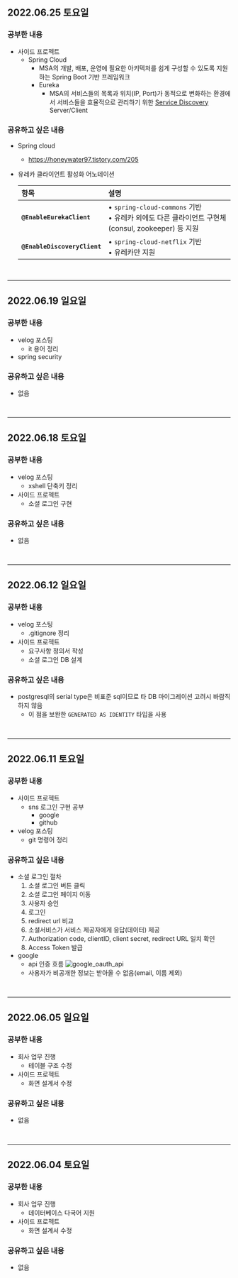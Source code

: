 ## 2022.06.25 토요일
### 공부한 내용
- 사이드 프로젝트
  + Spring Cloud
    - MSA의 개발, 배포, 운영에 필요한 아키텍처를 쉽게 구성할 수 있도록 지원하는 Spring Boot 기반 프레임워크
    - Eureka
      + MSA의 서비스들의 목록과 위치(IP, Port)가 동적으로 변화하는 환경에서 서비스들을 효율적으로 관리하기 위한 [Service Discovery](https://kobumddaring.tistory.com/44) Server/Client
### 공유하고 싶은 내용
- Spring cloud
  + https://honeywater97.tistory.com/205
- 유레카 클라이언트 활성화 어노테이션

  |항목|설명|
  |:---|:---|
  |**`@EnableEurekaClient`**|• `spring-cloud-commons` 기반<br>• 유레카 외에도 다른 클라이언트 구현체(consul, zookeeper) 등 지원|
  |**`@EnableDiscoveryClient`**|• `spring-cloud-netflix` 기반<br>• 유레카만 지원|

<br>

---

## 2022.06.19 일요일
### 공부한 내용
- velog 포스팅
    + it 용어 정리
- spring security
### 공유하고 싶은 내용
- 없음
<br>

---

## 2022.06.18 토요일
### 공부한 내용
- velog 포스팅
    + xshell 단축키 정리
- 사이드 프로젝트
    + 소셜 로그인 구현
### 공유하고 싶은 내용
- 없음
<br>

---

## 2022.06.12 일요일
### 공부한 내용
- velog 포스팅
    + .gitignore 정리
- 사이드 프로젝트
    + 요구사항 정의서 작성
    + 소셜 로그인 DB 설계
### 공유하고 싶은 내용
- postgresql의 serial type은 비표준 sql이므로 타 DB 마이그레이션 고려시 바람직하지 않음
    + 이 점을 보완한 `GENERATED AS IDENTITY` 타입을 사용 
<br>

---

## 2022.06.11 토요일
### 공부한 내용
- 사이드 프로젝트
    + sns 로그인 구현 공부
        - google
        - github
- velog 포스팅
    + git 명령어 정리
### 공유하고 싶은 내용
- 소셜 로그인 절차
    1. 소셜 로그인 버튼 클릭
    2. 소셜 로그인 페이지 이동
    3. 사용자 승인
    4. 로그인
    5. redirect url 비교
    6. 소셜서비스가 서비스 제공자에게 응답(데이터) 제공
    7. Authorization code, clientID, client secret, redirect URL 일치 확인
    8. Access Token 발급 
- google
    + api 인증 흐름
![google_oauth_api](https://user-images.githubusercontent.com/74666378/173169275-c9974900-d246-45bd-8969-3d21c40f62ab.png)
    + 사용자가 비공개한 정보는 받아올 수 없음(email, 이름 제외)
<br>

---

## 2022.06.05 일요일
### 공부한 내용
- 회사 업무 진행
    + 테이블 구조 수정
- 사이드 프로젝트
    + 화면 설계서 수정
### 공유하고 싶은 내용
- 없음
<br>

---

## 2022.06.04 토요일
### 공부한 내용
- 회사 업무 진행
    + 데이터베이스 다국어 지원
- 사이드 프로젝트
    + 화면 설계서 수정
### 공유하고 싶은 내용
- 없음
